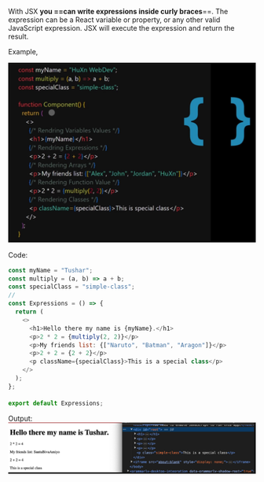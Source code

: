 With JSX **you ==can write expressions inside curly braces**==. The expression can be a React variable or property, or any other valid JavaScript expression. JSX will execute the expression and return the result.

Example,

![Alt text](image.png)

Code:

```js
const myName = "Tushar";
const multiply = (a, b) => a + b;
const specialClass = "simple-class";
//
const Expressions = () => {
  return (
    <>
      <h1>Hello there my name is {myName}.</h1>
      <p>2 * 2 = {multiply(2, 2)}</p>
      <p>My friends list: {["Naruto", "Batman", "Aragon"]}</p>
      <p>2 + 2 = {2 + 2}</p>
      <p className={specialClass}>This is a special class</p>
    </>
  );
};

export default Expressions;
```

Output:
![Alt text](image-1.png)
